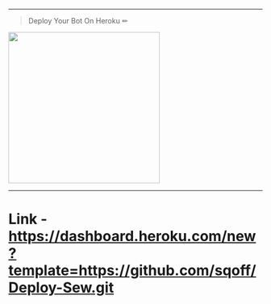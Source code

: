 ---
> Deploy Your Bot On Heroku ✏
<div align="left"><a href="https://dashboard.heroku.com/new?template=https://github.com/sqoff/Deploy-Sew.git"><img src="https://i.ibb.co/WPRfjrZ/c6eb7d6b6606.png" width="300" ></a></div>

***
# Link - https://dashboard.heroku.com/new?template=https://github.com/sqoff/Deploy-Sew.git

